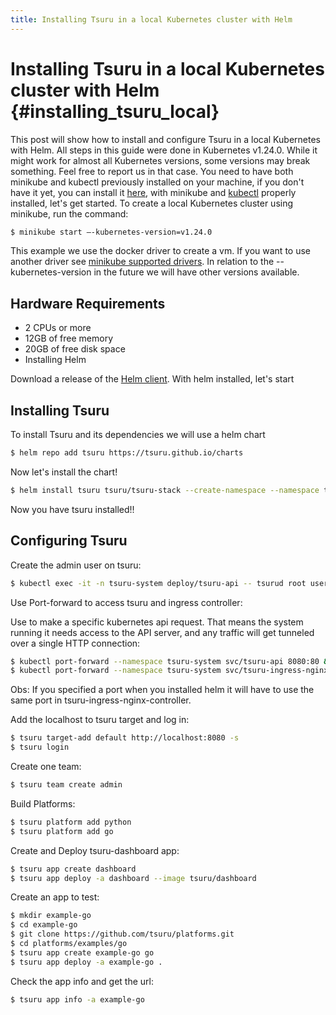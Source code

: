 ```yaml
---
title: Installing Tsuru in a local Kubernetes cluster with Helm
---
```


# Installing Tsuru in a local Kubernetes cluster with Helm {#installing_tsuru_local}

This post will show how to install and configure Tsuru in a local
Kubernetes with Helm. All steps in this guide were done in Kubernetes
v1.24.0. While it might work for almost all Kubernetes versions, some
versions may break something. Feel free to report us in that case. You
need to have both minikube and kubectl previously installed on your
machine, if you don\'t have it yet, you can install it
[here](https://minikube.sigs.k8s.io/docs/start/), with minikube and
[kubectl](https://kubernetes.io/docs/tasks/tools/) properly installed,
let\'s get started. To create a local Kubernetes cluster using minikube,
run the command:

``` bash
$ minikube start —-kubernetes-version=v1.24.0
```

This example we use the docker driver to create a vm. If you want to use
another driver see [minikube supported
drivers](https://minikube.sigs.k8s.io/docs/drivers/). In relation to the
\--kubernetes-version in the future we will have other versions
available.

## Hardware Requirements

-   2 CPUs or more
-   12GB of free memory
-   20GB of free disk space
-   Installing Helm

Download a release of the [Helm
client](https://github.com/helm/helm/releases). With helm installed,
let\'s start

## Installing Tsuru

To install Tsuru and its dependencies we will use a helm chart

``` bash
$ helm repo add tsuru https://tsuru.github.io/charts
```

Now let\'s install the chart!

``` bash
$ helm install tsuru tsuru/tsuru-stack --create-namespace --namespace tsuru-system
```

Now you have tsuru installed!!

## Configuring Tsuru

Create the admin user on tsuru:

``` bash
$ kubectl exec -it -n tsuru-system deploy/tsuru-api -- tsurud root user create admin@admin.com# CHANGE IT TO YOUR ADMIN USER #
```

Use Port-forward to access tsuru and ingress controller:

Use to make a specific kubernetes api request. That means the system
running it needs access to the API server, and any traffic will get
tunneled over a single HTTP connection:

``` bash
$ kubectl port-forward --namespace tsuru-system svc/tsuru-api 8080:80 &
$ kubectl port-forward --namespace tsuru-system svc/tsuru-ingress-nginx-controller 8890:80 &
```

Obs: If you specified a port when you installed helm it will have to use
the same port in tsuru-ingress-nginx-controller.

Add the localhost to tsuru target and log in:

``` bash
$ tsuru target-add default http://localhost:8080 -s
$ tsuru login
```

Create one team:

``` bash
$ tsuru team create admin
```

Build Platforms:

``` bash
$ tsuru platform add python
$ tsuru platform add go
```

Create and Deploy tsuru-dashboard app:

``` bash
$ tsuru app create dashboard
$ tsuru app deploy -a dashboard --image tsuru/dashboard
```

Create an app to test:

``` bash
$ mkdir example-go
$ cd example-go
$ git clone https://github.com/tsuru/platforms.git
$ cd platforms/examples/go
$ tsuru app create example-go go
$ tsuru app deploy -a example-go .
```

Check the app info and get the url:

``` bash
$ tsuru app info -a example-go
```
